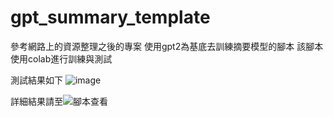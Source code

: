 # gpt_summary_template

參考網路上的資源整理之後的專案
使用gpt2為基底去訓練摘要模型的腳本
該腳本使用colab進行訓練與測試

測試結果如下
![image](https://user-images.githubusercontent.com/13751822/147138108-ec6cb3a4-ded8-4f54-aa04-e071961bb0b2.png)

詳細結果請至![腳本](https://github.com/Chunshan-Theta/gpt_summary_template/blob/main/%5BGPT2%5D_%E8%A8%93%E7%B7%B4_%E6%91%98%E8%A6%81_model_.ipynb)查看
